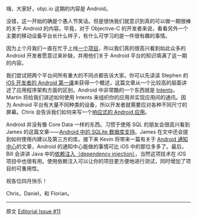嗨，大家好，objc.io 这期的内容是 Android。

没错，这一开始的确是个愚人节笑话。但是很快我们就意识到真的可以做一期很棒的关于 Android 的内容。毕竟，对于 Objective-C 的开发者来说，看看另外一个主要的移动设备平台长什么样子，有什么可学习的是一件很有趣的事情。

因为上个月我们一直在忙于上线[一个项目](http://www.decksetapp.com)，所以我们真的很高兴看到如此众多的 Android 开发者愿意过来补缺，并用他们关于 Android 平台的知识填满了这一期的内容。

我们尝试把两个平台间所有重大的不同点都告诉大家。你可以先读读 Stephen 的 [iOS 开发者的 Android 第一课](http://objccn.io/issue-11-1)来获得一个概述，这篇文章从一个比较高的层面讲述了应用程序架构方面的区别。Android 中非常酷的一个东西就是 [Intents](http://objccn.io/issue-11-2)，Martin 将给我们讲述如何使用 Intents 来组织你的应用并实现应用间的通讯。因为 Android 平台有大量不同种类的设备，所以开发者就需要应对各种不同尺寸的屏幕。Chris 会告诉我们如何来写一个[响应式的 Android 应用](http://objccn.io/issue-11-3)。

Android 并没有像 Core Data 一样的东西。习惯于使用 SQL 的朋友会很高兴看到 James 的这篇文章——[Android 中的 SQLite 数据库支持](http://objccn.io/issue-11-5)。James 在文中还会提到如何使用内建以及第三方的库。接下来 Kevin 将带来一篇有关于 [Android 通知中心](http://objccn.io/issue-11-4)的文章，Android 的通知中心能做的事情可比 iOS 中的那位多多了。最后，Bill 会讲讲 Java 中的[依赖注入（dependency injection）](http://objccn.io/issue-11-6)，当然这项技术在 iOS 项目中也很有用。使用依赖注入可以让你的项目更方便地进行测试，同时增加了项目的可重用性。

祝各位四月快乐！

Chris，Daniel，和 Florian。

---

 
 
原文 [Editorial Issue #11](http://www.objc.io/issue-11/editorial.html)